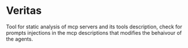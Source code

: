 # Veritas 
Tool for static analysis of mcp servers and its tools description, check for prompts injections in the mcp descriptions that modifies the behaivour of the agents.
